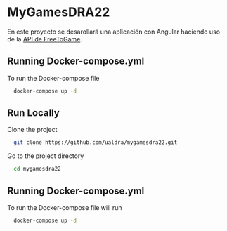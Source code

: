 # MyGamesDRA22

En este proyecto se desarollará una aplicación con Angular haciendo uso de la [API de FreeToGame](https://www.freetogame.com/api-doc).

## Running Docker-compose.yml

To run the Docker-compose file 

```bash
  docker-compose up -d
```

## Run Locally

Clone the project

```bash
  git clone https://github.com/ualdra/mygamesdra22.git
```

Go to the project directory

```bash
  cd mygamesdra22
```
## Running Docker-compose.yml

To run the Docker-compose file will run

```bash
  docker-compose up -d
```

